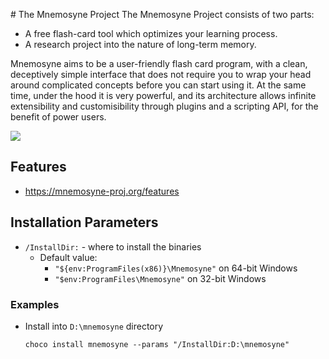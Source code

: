 

﻿# The Mnemosyne Project
The Mnemosyne Project consists of two parts:
* A free flash-card tool which optimizes your learning process.
* A research project into the nature of long-term memory.

Mnemosyne aims to be a user-friendly flash card program, with a clean, deceptively simple interface that does not require you to wrap your head around complicated concepts before you can start using it. At the same time, under the hood it is very powerful, and its architecture allows infinite extensibility and customisibility through plugins and a scripting API, for the benefit of power users.

![](https://cdn.jsdelivr.net/gh/jakublevy/chocopkgs/mnemosyne/review.png)

## Features
* https://mnemosyne-proj.org/features

## Installation Parameters
* `/InstallDir:` - where to install the binaries
    - Default value: 
        - `"${env:ProgramFiles(x86)}\Mnemosyne"` on 64-bit Windows
        - `"$env:ProgramFiles\Mnemosyne"` on 32-bit Windows

### Examples
* Install into `D:\mnemosyne` directory
    ```
    choco install mnemosyne --params "/InstallDir:D:\mnemosyne"
    ```